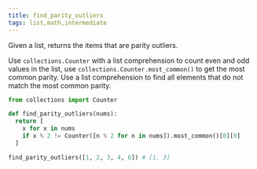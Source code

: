 ```yaml
---
title: find_parity_outliers
tags: list,math,intermediate
---
```


Given a list, returns the items that are parity outliers.

Use `collections.Counter` with a list comprehension to count even and odd values in the list, use `collections.Counter.most_common()` to get the most common parity.
Use a list comprehension to find all elements that do not match the most common parity.

```py
from collections import Counter

def find_parity_outliers(nums):
  return [
    x for x in nums
    if x % 2 != Counter([n % 2 for n in nums]).most_common()[0][0]
  ]
```

```py
find_parity_outliers([1, 2, 3, 4, 6]) # [1, 3]
```

